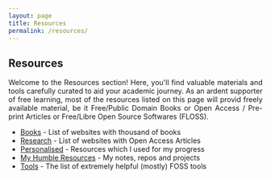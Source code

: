 ```yaml
---
layout: page
title: Resources
permalink: /resources/
---
```


## Resources
<div style="text-align: justify;"> 
Welcome to the Resources section! Here, you'll find valuable materials and tools carefully curated to aid your academic journey. As an ardent supporter of free learning, most of the resources listed on this page will provid freely available material, be it Free/Public Domain Books or Open Access / Pre-print Articles or Free/Libre Open Source Softwares (FLOSS).
</div>

- [Books](https://drshah.me/resources/books/) - List of websites with thousand of books
- [Research](https://drshah.me/resources/research/) - List of websites with Open Access Articles
- [Personalised](https://drshah.me/resources/personalised/) - Resources which I used for my progress
- [My Humble Resources](https://drshah.me/resources/humble/) - My notes, repos and projects
- [Tools](https://drshah.me/resources/tools/) - The list of extremely helpful (mostly) FOSS tools